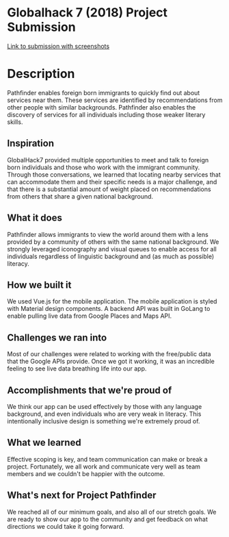 # Globalhack 7 (2018) Project Submission
[Link to submission with screenshots](https://devpost.com/software/project-blackhawk-scorpio)

# Description
Pathfinder enables foreign born immigrants to quickly find out about services near them. These services are identified by recommendations from other people with similar backgrounds. Pathfinder also enables the discovery of services for all individuals including those weaker literary skills.

## Inspiration
GlobalHack7 provided multiple opportunities to meet and talk to foreign born individuals and those who work with the immigrant community. Through those conversations, we learned that locating nearby services that can accommodate them and their specific needs is a major challenge, and that there is a substantial amount of weight placed on recommendations from others that share a given national background. 

## What it does
Pathfinder allows immigrants to view the world around them with a lens provided by a community of others with the same national background. We strongly leveraged iconography and visual queues to enable access for all individuals regardless of linguistic background and (as much as possible) literacy.

## How we built it
We used Vue.js for the mobile application. The mobile application is styled with Material design components. A backend API was built in GoLang to enable pulling live data from Google Places and Maps API.

## Challenges we ran into
Most of our challenges were related to working with the free/public data that the Google APIs provide. Once we got it working, it was an incredible feeling to see live data breathing life into our app.

## Accomplishments that we're proud of
We think our app can be used effectively by those with any language background, and even individuals who are very weak in literacy. This intentionally inclusive design is something we're extremely proud of. 

## What we learned
Effective scoping is key, and team communication can make or break a project. Fortunately, we all work and communicate very well as team members and we couldn't be happier with the outcome.

## What's next for Project Pathfinder
We reached all of our minimum goals, and also all of our stretch goals. We are ready to show our app to the community and get feedback on what directions we could take it going forward. 
